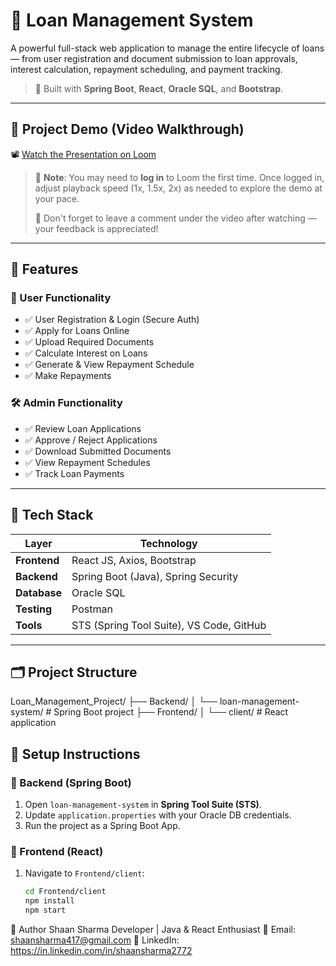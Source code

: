 # 💼 Loan Management System

A powerful full-stack web application to manage the entire lifecycle of loans — from user registration and document submission to loan approvals, interest calculation, repayment scheduling, and payment tracking.

> 🚀 Built with **Spring Boot**, **React**, **Oracle SQL**, and **Bootstrap**.

---

## 🎥 Project Demo (Video Walkthrough)

📽️ [Watch the Presentation on Loom](https://www.loom.com/share/0a97a83891a047ed8c7973d36dbf5dc4?sid=542e14d1-4a22-475f-b02f-8b0eb711e4bc)

> 🔐 **Note**: You may need to **log in** to Loom the first time. Once logged in, adjust playback speed (1x, 1.5x, 2x) as needed to explore the demo at your pace.
> 
> 💬 Don't forget to leave a comment under the video after watching — your feedback is appreciated!
---
## 🚀 Features

### 👤 User Functionality
- ✅ User Registration & Login (Secure Auth)
- ✅ Apply for Loans Online
- ✅ Upload Required Documents
- ✅ Calculate Interest on Loans
- ✅ Generate & View Repayment Schedule
- ✅ Make Repayments

### 🛠️ Admin Functionality
- ✅ Review Loan Applications
- ✅ Approve / Reject Applications
- ✅ Download Submitted Documents
- ✅ View Repayment Schedules
- ✅ Track Loan Payments

---

## 🧩 Tech Stack

| Layer        | Technology               |
|--------------|---------------------------|
| **Frontend** | React JS, Axios, Bootstrap |
| **Backend**  | Spring Boot (Java), Spring Security |
| **Database** | Oracle SQL                |
| **Testing**  | Postman                   |
| **Tools**    | STS (Spring Tool Suite), VS Code, GitHub |

---

## 🗂️ Project Structure

Loan_Management_Project/
├── Backend/
│   └── loan-management-system/     # Spring Boot project
├── Frontend/
│   └── client/                     # React application





## 🔧 Setup Instructions
### 🔹 Backend (Spring Boot)
1. Open `loan-management-system` in **Spring Tool Suite (STS)**.
2. Update `application.properties` with your Oracle DB credentials.
3. Run the project as a Spring Boot App.

### 🔹 Frontend (React)
1. Navigate to `Frontend/client`:
   ```bash
   cd Frontend/client
   npm install
   npm start

📌 Author
Shaan Sharma
Developer | Java & React Enthusiast
📧 Email: shaansharma417@gmail.com
🔗 LinkedIn: https://in.linkedin.com/in/shaansharma2772

   

